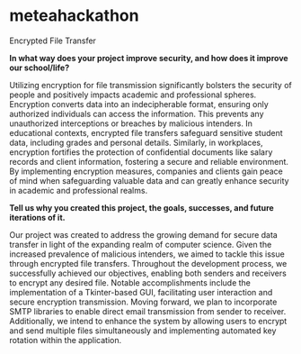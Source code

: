 # meteahackathon

Encrypted File Transfer


**In what way does your project improve security, and how does it improve our school/life?**

Utilizing encryption for file transmission significantly bolsters the security of people and positively impacts academic and professional spheres. Encryption converts data into an indecipherable format, ensuring only authorized individuals can access the information. This prevents any unauthorized interceptions or breaches by malicious intenders. In educational contexts, encrypted file transfers safeguard sensitive student data, including grades and personal details. Similarly, in workplaces, encryption fortifies the protection of confidential documents like salary records and client information, fostering a secure and reliable environment. By implementing encryption measures, companies and clients gain peace of mind when safeguarding valuable data and can greatly enhance security in academic and professional realms.

**Tell us why you created this project, the goals, successes, and future iterations of it.**

Our project was created to address the growing demand for secure data transfer in light of the expanding realm of computer science. Given the increased prevalence of malicious intenders, we aimed to tackle this issue through encrypted file transfers. Throughout the development process, we successfully achieved our objectives, enabling both senders and receivers to encrypt any desired file. Notable accomplishments include the implementation of a Tkinter-based GUI, facilitating user interaction and secure encryption transmission. Moving forward, we plan to incorporate SMTP libraries to enable direct email transmission from sender to receiver. Additionally, we intend to enhance the system by allowing users to encrypt and send multiple files simultaneously and implementing automated key rotation within the application.
